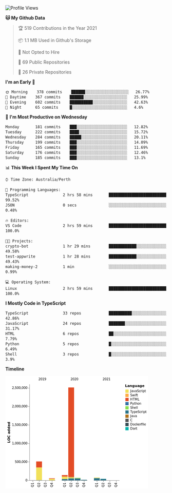<!--START_SECTION:waka-->
![Profile Views](http://img.shields.io/badge/Profile%20Views-0-blue)

**🐱 My Github Data** 

> 🏆 519 Contributions in the Year 2021
 > 
> 📦 1.1 MB Used in Github's Storage 
 > 
> 🚫 Not Opted to Hire
 > 
> 📜 69 Public Repositories 
 > 
> 🔑 26 Private Repositories  
 > 
**I'm an Early 🐤** 

```text
🌞 Morning    378 commits    ██████░░░░░░░░░░░░░░░░░░░   26.77% 
🌆 Daytime    367 commits    ██████░░░░░░░░░░░░░░░░░░░   25.99% 
🌃 Evening    602 commits    ██████████░░░░░░░░░░░░░░░   42.63% 
🌙 Night      65 commits     █░░░░░░░░░░░░░░░░░░░░░░░░   4.6%

```
📅 **I'm Most Productive on Wednesday** 

```text
Monday       181 commits    ███░░░░░░░░░░░░░░░░░░░░░░   12.82% 
Tuesday      222 commits    ████░░░░░░░░░░░░░░░░░░░░░   15.72% 
Wednesday    284 commits    █████░░░░░░░░░░░░░░░░░░░░   20.11% 
Thursday     199 commits    ███░░░░░░░░░░░░░░░░░░░░░░   14.09% 
Friday       165 commits    ███░░░░░░░░░░░░░░░░░░░░░░   11.69% 
Saturday     176 commits    ███░░░░░░░░░░░░░░░░░░░░░░   12.46% 
Sunday       185 commits    ███░░░░░░░░░░░░░░░░░░░░░░   13.1%

```


📊 **This Week I Spent My Time On** 

```text
⌚︎ Time Zone: Australia/Perth

💬 Programming Languages: 
TypeScript               2 hrs 58 mins       █████████████████████████   99.52% 
JSON                     0 secs              ░░░░░░░░░░░░░░░░░░░░░░░░░   0.48%

🔥 Editors: 
VS Code                  2 hrs 59 mins       █████████████████████████   100.0%

🐱‍💻 Projects: 
crypto-bot               1 hr 29 mins        ████████████░░░░░░░░░░░░░   49.58% 
test-appwrite            1 hr 28 mins        ████████████░░░░░░░░░░░░░   49.43% 
making-money-2           1 min               ░░░░░░░░░░░░░░░░░░░░░░░░░   0.99%

💻 Operating System: 
Linux                    2 hrs 59 mins       █████████████████████████   100.0%

```

**I Mostly Code in TypeScript** 

```text
TypeScript               33 repos            ██████████░░░░░░░░░░░░░░░   42.86% 
JavaScript               24 repos            ███████░░░░░░░░░░░░░░░░░░   31.17% 
HTML                     6 repos             ██░░░░░░░░░░░░░░░░░░░░░░░   7.79% 
Python                   5 repos             █░░░░░░░░░░░░░░░░░░░░░░░░   6.49% 
Shell                    3 repos             █░░░░░░░░░░░░░░░░░░░░░░░░   3.9%

```


**Timeline**

![Chart not found](https://raw.githubusercontent.com/NWylynko/NWylynko/main/charts/bar_graph.png) 


<!--END_SECTION:waka-->
